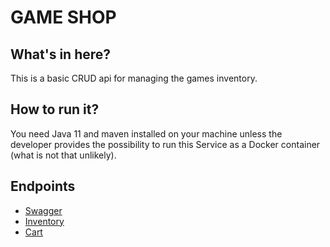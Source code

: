 # GAME SHOP

## What's in here?
This is a basic CRUD api for managing the games inventory.

## How to run it?
You need Java 11 and maven installed on your machine unless the developer provides 
the possibility to run this Service as a Docker container (what is not that unlikely).

## Endpoints
* [Swagger](http://localhost:8080/swagger-ui.html)
* [Inventory](http://localhost:8080/inventory/v1)
* [Cart](http://localhost:8080/cart/v1)